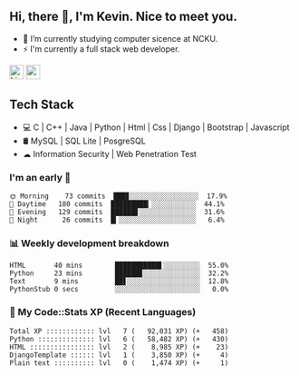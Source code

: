 ## Hi, there 👋, I'm Kevin. Nice to meet you.

- 🌱 I’m currently studying computer sicence at NCKU.
- ⚡ I'm currently a full stack web developer.

<a href="https://www.linkedin.com/in/kevin12686/"><img alt="LinkedIn" src="https://img.shields.io/badge/linkedin%20-%230077B5.svg?&style=for-the-badge&logo=linkedin&logoColor=white" height=25></a>
<a href="https://www.instagram.com/kevin12686/"><img src="https://img.shields.io/badge/instagram-3f729b?&style=for-the-badge&logo=instagram&logoColor=white" height=25></a>

## Tech Stack

* 💻 C | C++ | Java | Python | Html | Css | Django | Bootstrap | Javascript
* 🛢️ MySQL | SQL Lite | PosgreSQL
* ☁ Information Security | Web Penetration Test

### I'm an early 🐤

<!-- early_bird start -->

```text
🌞 Morning    73 commits  ███▊░░░░░░░░░░░░░░░░░  17.9%
🌆 Daytime   180 commits  █████████▎░░░░░░░░░░░  44.1%
🌃 Evening   129 commits  ██████▋░░░░░░░░░░░░░░  31.6%
🌙 Night      26 commits  █▎░░░░░░░░░░░░░░░░░░░   6.4%
```

<!-- early_bird end -->

### 📊 Weekly development breakdown

<!-- code_time start -->

```text
HTML       40 mins        ███████████▌░░░░░░░░░  55.0%
Python     23 mins        ██████▊░░░░░░░░░░░░░░  32.2%
Text       9 mins         ██▋░░░░░░░░░░░░░░░░░░  12.8%
PythonStub 0 secs         ░░░░░░░░░░░░░░░░░░░░░   0.0%
```

<!-- code_time end -->

### 🧰 My Code::Stats XP (Recent Languages)

<!-- codestats start -->

```text
Total XP :::::::::::: lvl   7 (   92,031 XP) (+   458)
Python :::::::::::::: lvl   6 (   58,482 XP) (+   430)
HTML :::::::::::::::: lvl   2 (    8,985 XP) (+    23)
DjangoTemplate :::::: lvl   1 (    3,850 XP) (+     4)
Plain text :::::::::: lvl   0 (    1,474 XP) (+     1)
```

<!-- codestats end -->
